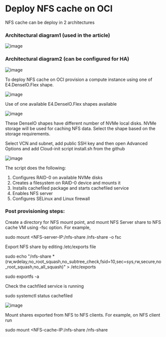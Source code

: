 # Deploy NFS cache on OCI

NFS cache can be deploy in 2 architectures

### Architectural diagram1 (used in the article)

![image](https://github.com/mprestin77/fs-cache/assets/54962742/e0f6d554-8dff-42e3-9c9e-62d2d8402369)


### Architectural diagram2 (can be configured for HA)

![image](https://github.com/mprestin77/fs-cache/assets/54962742/3edabc1c-7891-480c-88ab-354e6bca2b3b)

To deploy NFS cache on OCI provision a compute instance using one of E4.DenseIO.Flex shape. 

![image](https://github.com/mprestin77/fs-cache/assets/54962742/ce6780af-2b9e-4150-995d-9c847848829d)

Use of one available E4.DenseIO.Flex shapes available

![image](https://github.com/mprestin77/fs-cache/assets/54962742/2a602cc6-1733-4ccf-a3b3-2b14f461c894)

These DenseIO shapes have different number of NVMe local disks. NVMe storage will be used for caching NFS data. Select the shape based on the storage requirements.

Select VCN and subnet, add public SSH key and then open Advanced Options and add Cloud-init script install.sh from the github

![image](https://github.com/mprestin77/fs-cache/assets/54962742/2dadf357-e3ef-4db0-a4e5-6aa2ce44a86a)


The script does the following:

1. Configures RAID-0 on available NVMe disks
2. Creates a filesystem on RAID-0 device and mounts it 
3. Installs cachefiled package and starts cachefiled service
4. Enables NFS server
5. Configures SELinux and Linux firewall

### Post provisioning steps:

Create a directory for NFS mount point, and mount NFS Server share to NFS cache VM using -fsc option. For example,

sudo mount <NFS-server-IP:/nfs-share /nfs-share -o fsc

Export NFS share by editing /etc/exports file 

sudo echo "/nfs-share *(rw,wdelay,no_root_squash,no_subtree_check,fsid=10,sec=sys,rw,secure,no_root_squash,no_all_squash)" > /etc/exports

sudo exportfs -a

Check the cachfiled service is running

sudo systemctl status cachefiled

![image](https://github.com/mprestin77/fs-cache/assets/54962742/9d4cb01b-b5ca-4ec1-aa46-2bf1cb06d338)

Mount shares exported from NFS to NFS clients. For example, on NFS client run

sudo mount <NFS-cache-IP:/nfs-share /nfs-share 





